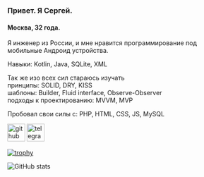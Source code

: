 ### Привет. Я Cергей.
#### Москва, 32 года.
Я инженер из России, и мне нравится программирование под мобильные Андроид устройства. 

Навыки: Kotlin, Java, SQLite, XML

Так же изо всех сил стараюсь изучать <br />
принципы: SOLID, DRY, KISS <br />
шаблоны: Builder, Fluid interface, Observe-Observer <br />
подходы к проектированию: MVVM, MVP

Пробовал свои силы с: PHP, HTML, CSS, JS, MySQL



[<img src='https://cdn.jsdelivr.net/npm/simple-icons@3.0.1/icons/github.svg' alt='github' height='40'>](https://github.com/zfix27r)  [<img src='https://cdn.jsdelivr.net/npm/simple-icons@3.0.1/icons/telegram.svg' alt='telegram' height='40'>](https://t.me/zfix27r)  

[![trophy](https://github-profile-trophy.vercel.app/?username=zfix27r)](https://github.com/ryo-ma/github-profile-trophy)

![GitHub stats](https://github-readme-stats.vercel.app/api?username=zfix27r&show_icons=true)  
